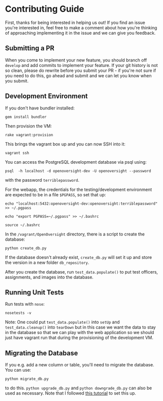 # Contributing Guide

First, thanks for being interested in helping us out! If you find an issue you're interested in, feel free to make a comment about how you're thinking of approaching implementing it in the issue and we can give you feedback. 

## Submitting a PR

When you come to implement your new feature, you should branch off `develop` and add commits to implement your feature. If your git history is not so clean, please do rewrite before you submit your PR - if you're not sure if you need to do this, go ahead and submit and we can let you know when you submit. 

## Development Environment

If you don't have bundler installed:

`gem install bundler`

Then provision the VM:

`rake vagrant:provision`

This brings the vagrant box up and you can now SSH into it:

`vagrant ssh`

You can access the PostgreSQL development database via psql using:

`psql  -h localhost -d openoversight-dev -U openoversight --password`

with the password `terriblepassword`. 

For the webapp, the credentials for the testing/development environment are expected to be in a file `$PGPASS`, so set that up: 

`echo "localhost:5432:openoversight-dev:openoversight:terriblepassword" >> ~/.pgpass`

`echo "export PGPASS=~/.pgpass" >> ~/.bashrc`

`source ~/.bashrc`

In the `/vagrant/OpenOversight` directory, there is a script to create the database:

`python create_db.py`

If the database doesn't already exist, `create_db.py` will set it up and store the version in a new folder `db_repository`. 


After you create the database, run `test_data.populate()` to put test officers, assignments, and images into the database. 





## Running Unit Tests

 Run tests with `nose`:

```nosetests -v```

Note: One could put `test_data.populate()` into `setUp` and `test_data.cleanup()` into `tearDown` but in this case we want the data to stay in the database so that we can play with the web application so we should just have vagrant run that during the provisioning of the development VM. 

## Migrating the Database

If you e.g. add a new column or table, you'll need to migrate the database. You can use:

`python migrate_db.py`

to do this.
`python upgrade_db.py` and `python downgrade_db.py` can also be used as necessary. Note that I followed [this tutorial](http://blog.miguelgrinberg.com/post/the-flask-mega-tutorial-part-iv-database) to set this up.
